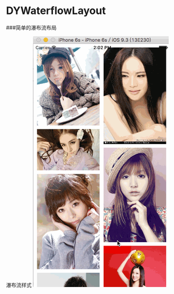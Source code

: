 # DYWaterflowLayout
###简单的瀑布流布局

瀑布流样式
![](https://github.com/dyy1993/DYWaterflowLayout/raw/master/demo.gif)